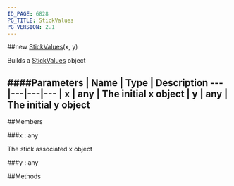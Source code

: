 ```yaml
---
ID_PAGE: 6828
PG_TITLE: StickValues
PG_VERSION: 2.1
---
```

##new [StickValues](page.php?p=6828)(x, y)



Builds a [StickValues](page.php?p=6828) object




####Parameters
 | Name | Type | Description
---|---|---|---
 | x | any | The initial x object
 | y | any | The initial y object
---

##Members

###x : any




The stick associated x object



###y : any




##Methods
